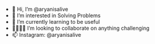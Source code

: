 - 👑 Hi, I’m @aryanisalive
- 🔧 I’m interested in Solving Problems
- 📖 I’m currently learning to be useful
- 🫱🏻‍🫲🏽 I’m looking to collaborate on anything challenging
- 📫 Instagram: @aryanisalive

<!---
aryanisalive/aryanisalive is a ✨ special ✨ repository because its `README.md` (this file) appears on your GitHub profile.
You can click the Preview link to take a look at your changes.
--->
